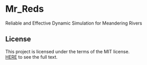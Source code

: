 # Mr_Reds
Reliable and Effective Dynamic Simulation for Meandering Rivers

## License
This project is licensed under the terms of the MIT license.  
[HERE](https://github.com/zht9947/Mr_Reds/blob/master/LICENSE.md) to see the full text.
